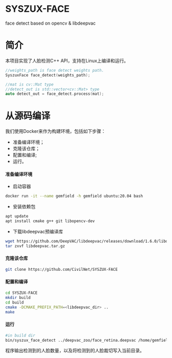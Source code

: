 # SYSZUX-FACE
face detect based on opencv &amp; libdeepvac  

# 简介
本项目实现了人脸检测C++ API，支持在Linux上编译和运行。
```c++
//weights_path is face detect weights path.
SyszuxFace face_detect(weights_path);

//mat is cv::Mat type
//detect_out is std::vector<cv::Mat> type
auto detect_out = face_detect.process(mat);
```

# 从源码编译
我们使用Docker来作为构建环境，包括如下步骤：
- 准备编译环境；
- 克隆该仓库；
- 配置和编译;
- 运行。

#### 准备编译环境
- 启动容器
```bash
docker run -it --name gemfield -h gemfield ubuntu:20.04 bash
```
- 安装依赖包
```bash
apt update
apt install cmake g++ git libopencv-dev
```

- 下载libdeepvac预编译库
```bash
wget https://github.com/DeepVAC/libdeepvac/releases/download/1.6.0/libdeepvac.tar.gz
tar zxvf libdeepvac.tar.gz
```
#### 克隆该仓库
```bash
git clone https://github.com/CivilNet/SYSZUX-FACE
```
#### 配置和编译
```bash
cd SYSZUX-FACE
mkdir build
cd build
cmake -DCMAKE_PREFIX_PATH=<libdeepvac_dir> ..
make
```

#### 运行
```bash
#in build dir
bin/syszux_face_detect ../deepvac_zoo/face_retina.deepvac /home/gemfield/test1.jpg
```
程序输出检测到的人脸数量，以及将检测到的人脸裁切写入当前目录。

